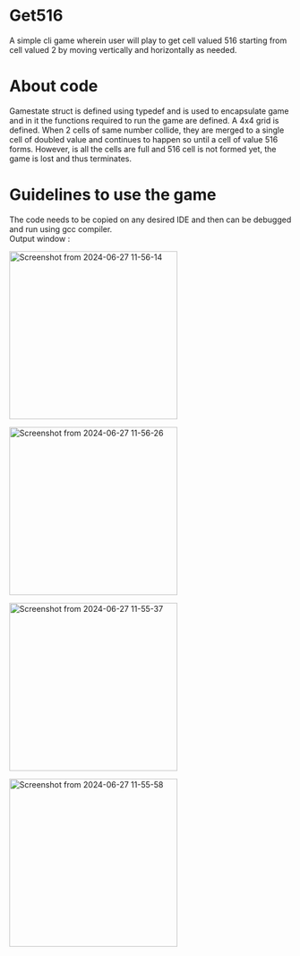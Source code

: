 # Get516

A simple cli game wherein user will play to get cell valued 516 starting from cell valued 2 by moving vertically and horizontally as needed.

# About code

Gamestate struct is defined using typedef and is used to encapsulate game and in it the functions required to run the game are defined. A 4x4 grid is defined. When 2 cells of same number collide, they are merged to a single cell of doubled value and continues to happen so until a cell of value 516 forms. However, is all the cells are full and 516 cell is not formed yet, the game is lost and thus terminates.
 
# Guidelines to use the game

The code needs to be copied on any desired IDE and then can be debugged and run using gcc compiler. <br/>
Output window :<br/>

<img width="300" alt="Screenshot from 2024-06-27 11-56-14" src="https://github.com/bhushana19/Get516/assets/173981755/0cd34e6c-905f-4a5d-abf8-8b55568db9cb"><br/>

<img width="300" alt="Screenshot from 2024-06-27 11-56-26" src="https://github.com/bhushana19/Get516/assets/173981755/bf186a4d-11a3-4ad3-a48b-935460597643"><br/>

<img width="300" alt="Screenshot from 2024-06-27 11-55-37" src="https://github.com/bhushana19/Get516/assets/173981755/767d9042-7bb1-45af-9571-af052b92e269"><br/>

<img width="300" alt="Screenshot from 2024-06-27 11-55-58" src="https://github.com/bhushana19/Get516/assets/173981755/6dc87d80-2284-4015-8f13-6013b62221d6"><br/>
